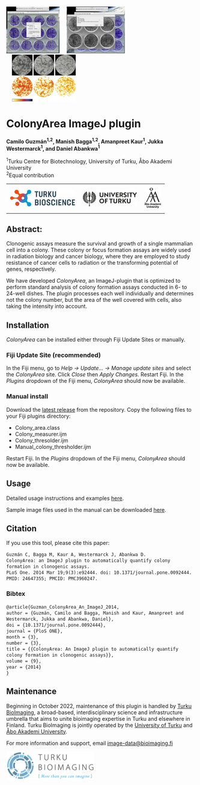 <p float='left'>
    <img src='images/Figure1.jpg' style="height:125px;width:auto;"/>
    <img src='images/Figure4.jpg' style="height:125px;width:auto;margin-left:15px;"/>
    <img src='images/Figure7.png' style="height:125px;width:auto;margin-left:15px;"/>
</p>

# ColonyArea ImageJ plugin

**Camilo Guzmán<sup>1,2</sup>, Manish Bagga<sup>1,2</sup>, Amanpreet Kaur<sup>1</sup>, Jukka Westermarck<sup>1</sup>, and Daniel Abankwa<sup>1</sup>**

<sup>1</sup>Turku Centre for Biotechnology, University of Turku, Åbo Akademi University  
<sup>2</sup>Equal contribution

<table style='border-collapse: collapse; border-style:hidden';>
<tr style='padding:10px;'>
<td style='padding: 10px;'><a href='https://bioscience.fi' target='_blank'><img src='images/turku_bioscience_logo_RGB-300x78.png' width='auto' height='45'/></a></td>
<td style='padding: 10px;'><a href='https://utu.fi' target='_blank'><img src='images/UTU_logo_EN_RGB.png' width='auto' height='45'/></a></td>
<td style='padding: 10px;'><a href='https://abo.fi' target='_blank'><img src='images/aaenglogobasicbw2009.png' width='auto' height='55'/></a></td>
</tr>
</table>

## Abstract:

Clonogenic assays measure the survival and growth of a single mammalian cell into a colony. These colony or focus formation assays are widely used in radiation biology and cancer biology, where they are employed to study resistance of cancer cells to radiation or the transforming potential of genes, respectively.

We have developed _ColonyArea_, an ImageJ-plugin that is optimized to perform standard analysis of colony formation assays conducted in 6- to 24-well dishes. The plugin processes each well individually and determines not the colony number, but the area of the well covered with cells, also taking the intensity into account.

## Installation

_ColonyArea_ can be installed either through Fiji Update Sites or manually.

### Fiji Update Site (recommended)

In the Fiji menu, go to _Help -> Update... -> Manage update sites_ and select the _ColonyArea_ site. Click _Close_ then _Apply Changes_. Restart Fiji. In the _Plugins_ dropdown of the Fiji menu, _ColonyArea_ should now be available.

### Manual install

Download the [latest release](https://github.com/Turku-BioImaging/ColonyArea/releases) from the repository. Copy the following files to your Fiji plugins directory:

- Colony_area.class
- Colony_measurer.ijm
- Colony_thresolder.ijm
- Manual_colony_thresholder.ijm

Restart Fiji. In the _Plugins_ dropdown of the Fiji menu, _ColonyArea_ should now be available.

## Usage

Detailed usage instructions and examples [here](https://github.com/Turku-BioImaging/ColonyArea/blob/main/USAGE.md).

Sample image files used in the manual can be downloaded [here](https://b2share.eudat.eu/records/39fa39965b314f658e4a198a78d7f6b5).

## Citation

If you use this tool, please cite this paper:

```
Guzmán C, Bagga M, Kaur A, Westermarck J, Abankwa D.
ColonyArea: an ImageJ plugin to automatically quantify colony formation in clonogenic assays.
PLoS One. 2014 Mar 19;9(3):e92444. doi: 10.1371/journal.pone.0092444. PMID: 24647355; PMCID: PMC3960247.
```

### Bibtex

```
@article{Guzman_ColonyArea_An_ImageJ_2014,
author = {Guzmán, Camilo and Bagga, Manish and Kaur, Amanpreet and Westermarck, Jukka and Abankwa, Daniel},
doi = {10.1371/journal.pone.0092444},
journal = {PloS ONE},
month = {3},
number = {3},
title = {{ColonyArea: An ImageJ plugin to automatically quantify colony formation in clonogenic assays}},
volume = {9},
year = {2014}
}
```

## Maintenance

Beginning in October 2022, maintenance of this plugin is handled by [Turku BioImaging](https://bioimaging.fi), a broad-based, interdisciplinary science and infrastructure umbrella that aims to unite bioimaging expertise in Turku and elsewhere in Finland. Turku BioImaging is jointly operated by the [University of Turku](https://utu.fi) and [Åbo Akademi University](https://abo.fi).

For more information and support, email [image-data@bioimaging.fi](mailto:image-data@bioimaging.fi)

<p float='left'>
    <img src='images/BioImaging_logo_posa_vaaka.jpg' style="height:75px;width:auto;"/>
</p>
